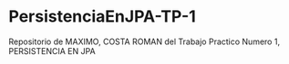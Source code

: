 # PersistenciaEnJPA-TP-1
Repositorio de MAXIMO, COSTA ROMAN del Trabajo Practico Numero 1, PERSISTENCIA EN JPA
